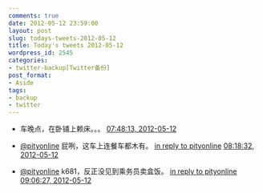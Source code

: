 ```yaml
---
comments: true
date: 2012-05-12 23:59:00
layout: post
slug: todays-tweets-2012-05-12
title: Today's tweets 2012-05-12
wordpress_id: 2545
categories:
- twitter-backup[Twitter备份]
post_format:
- Aside
tags:
- backup
- twitter
---
```





  * 车晚点，在卧铺上赖床。。。 [07:48:13, 2012-05-12](http://twitter.com/gfrog/statuses/201096402338709504)





  * [@pityonline](http://twitter.com/pityonline) 屁咧，这车上连餐车都木有。 [in reply to pityonline](http://twitter.com/pityonline/statuses/201103237850472448) [08:18:32, 2012-05-12](http://twitter.com/gfrog/statuses/201104032595582977)





  * [@pityonline](http://twitter.com/pityonline) k681，反正没见到乘务员卖盒饭。 [in reply to pityonline](http://twitter.com/pityonline/statuses/201111097766461440) [09:06:27, 2012-05-12](http://twitter.com/gfrog/statuses/201116091618045952)




